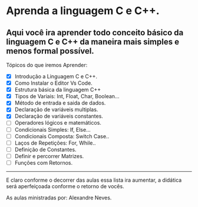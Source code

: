 # Aprenda a linguagem C e C++.
Aqui você ira aprender todo conceito básico da linguagem C e C++ da maneira mais simples  e menos formal possível. 
---

Tópicos do que iremos Aprender: 

- [x] Introdução a Linguagem C e C++. 
- [x] Como Instalar o Editor Vs Code.
- [x] Estrutura básica da linguagem C++
- [x] Tipos de Variais: Int, Float, Char, Boolean... 
- [x] Método de entrada e saida de dados.
- [x] Declaração de variáveis multiplas.
- [x] Declaração de variáveis constantes.
- [ ] Operadores lógicos e matemáticos.
- [ ] Condicionais Simples: If, Else...
- [ ] Condicionais Composta: Switch Case..
- [ ] Laços de Repetições: For, While..
- [ ] Definição de Constantes.
- [ ] Definir e percorrer Matrizes.
- [ ] Funções com Retornos.
---

E claro conforme o decorrer das aulas essa lista ira aumentar, a didática será aperfeiçoada conforme o retorno de vocês.

As aulas ministradas por: Alexandre Neves.
